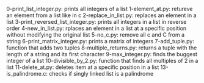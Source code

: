 0-print_list_integer.py: prints all integers of a list
1-element_at.py: retureve an element from a list like in c
2-replace_in_list.py: replaces an element in a list
3-print_reversed_list_integer.py: prints all integers in a list in reverse order
4-new_in_list.py: rplaces an element in a list at a specific position without modifying the original list
5-no_c.py: remove all c and C from a string
6-print_matrix_integer.py: prints a matrix of integers
7-add_tuple.py: function that adds two tuples
8-multiple_returns.py: returns a tuple with the length of a string and its first character
9-max_integer.py: finds the buggest integer of a list
10-divisible_by_2.py: function that finds all multiples of 2 in a list
11-delete_at.py: deletes item at a specific position in a list
13-is_palindrome.c: checks if singly linked list is a palindrome
